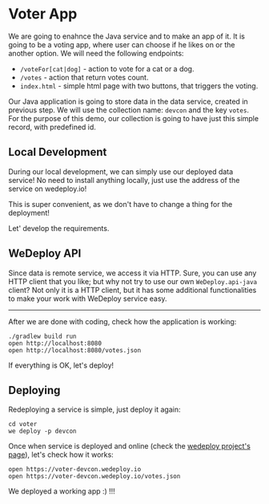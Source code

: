 # Voter App

We are going to enahnce the Java service and to make an app of it. It is going to be a voting app, where user can choose if he likes on or the another option. We will need the following endpoints:

+ `/voteFor[cat|dog]` - action to vote for a cat or a dog.
+ `/votes` - action that return votes count.
+ `index.html` - simple html page with two buttons, that triggers the voting.

Our Java application is going to store data in the data service, created in previous step. We will use the collection name: `devcon` and the key `votes`. For the purpose of this demo, our collection is going to have just this simple record, with predefined id.

## Local Development

During our local development, we can simply use our deployed data service! No need to install anything locally, just use the address of the service on wedeploy.io!

This is super convenient, as we don't have to change a thing for the deployment!

Let' develop the requirements.

## WeDeploy API

Since data is remote service, we access it via HTTP. Sure, you can use any HTTP client that you like; but why not try to use our own `WeDeploy.api-java` client? Not only it is a HTTP client, but it has some additional functionalities to make your work with WeDeploy service easy.

---

After we are done with coding, check how the application is working:

```shell
./gradlew build run
open http://localhost:8080
open http://localhost:8080/votes.json
```

If everything is OK, let's deploy!

## Deploying

Redeploying a service is simple, just deploy it again:


```shell
cd voter
we deploy -p devcon
```

Once when service is deployed and online (check the [wedeploy project's page](http://wedeploy.com)), let's check how it works:

```shell
open https://voter-devcon.wedeploy.io
open https://voter-devcon.wedeploy.io/votes.json
```

We deployed a working app :) !!!
